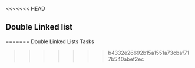 <<<<<<< HEAD
## Double Linked list
=======
Double Linked Lists Tasks
>>>>>>> b4332e26692b15a1551a73cbaf717b540abef2ec
